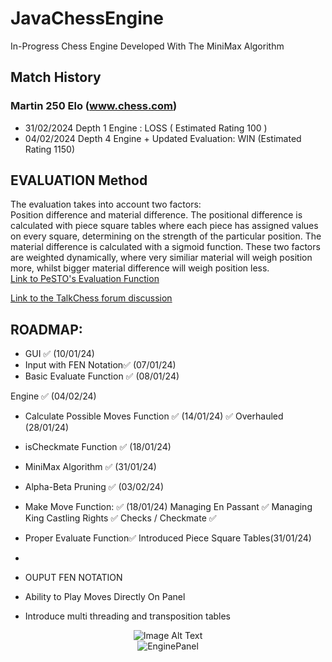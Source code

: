 # JavaChessEngine
In-Progress Chess Engine Developed With The MiniMax Algorithm
 
## Match History
### Martin 250 Elo (www.chess.com)
- 31/02/2024 Depth 1 Engine : LOSS ( Estimated Rating 100 )
- 04/02/2024 Depth 4 Engine + Updated Evaluation: WIN (Estimated Rating 1150)

## EVALUATION Method  
The evaluation takes into account two factors:  
Position difference and material difference.
The positional difference is calculated with piece square tables where each piece has assigned values on every square, determining on the strength of the particular position. The material difference is calculated with a sigmoid function. These two factors are weighted dynamically, where very similiar material will weigh position more, whilst bigger material difference will weigh position less.  
[Link to PeSTO's Evaluation Function](https://www.chessprogramming.org/PeSTO%27s_Evaluation_Function)

[Link to the TalkChess forum discussion](http://www.talkchess.com/forum3/viewtopic.php?f=2&t=68311&start=19#)



## ROADMAP:
- GUI ✅ (10/01/24) 
- Input with FEN Notation✅ (07/01/24)
- Basic Evaluate Function ✅ (08/01/24)
  
Engine ✅ (04/02/24)
- Calculate Possible Moves Function ✅ (14/01/24) ✅  Overhauled (28/01/24)
- isCheckmate Function ✅ (18/01/24)
- MiniMax Algorithm ✅ (31/01/24)
- Alpha-Beta Pruning ✅ (03/02/24)


- Make Move Function: ✅ (18/01/24)
  Managing En Passant ✅
  Managing King Castling Rights ✅
  Checks / Checkmate ✅
- Proper Evaluate Function✅ Introduced Piece Square Tables(31/01/24)
- 
- OUPUT FEN NOTATION
- Ability to Play Moves Directly On Panel

- Introduce multi threading and transposition tables

<div align="center">
  <img src="https://github.com/SamChenYu/JavaChessEngine/assets/150127006/f254d4b6-aa5b-4a99-8ab3-1cf218cc59eb" alt="Image Alt Text">
</div>


<div style="text-align:center;">
    <img src="https://github.com/SamChenYu/JavaChessEngine/assets/150127006/3d2b4d18-f49d-42a7-9845-dc88e29c3bca" alt="EnginePanel">
</div>


